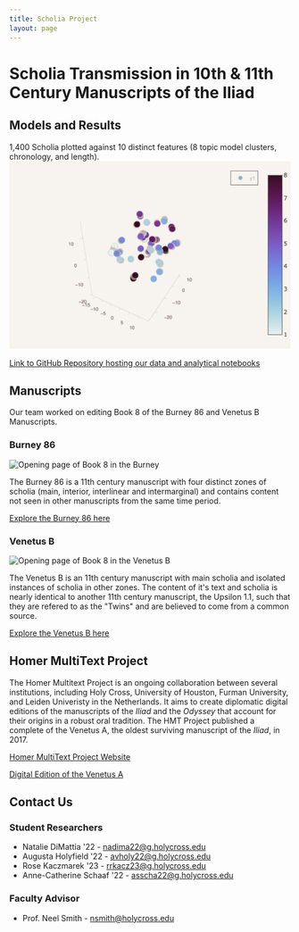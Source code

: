 ```yaml
---
title: Scholia Project
layout: page
---
```


# Scholia Transmission in 10th & 11th Century Manuscripts of the Iliad

## Models and Results 

1,400 Scholia plotted against 10 distinct features (8 topic model clusters, chronology, and length). 
![](https://github.com/HCMID/scholia-transmission/blob/main/images/clusters-7.26.png?raw=true)

[Link to GitHub Repository hosting our data and analytical notebooks](https://github.com/HCMID/scholia-transmission#readme)

## Manuscripts 

Our team worked on editing Book 8 of the Burney 86 and Venetus B Manuscripts. 

### Burney 86 

![Opening page of Book 8 in the Burney](http://www.homermultitext.org/iipsrv?OBJ=IIP,1.0&FIF=/project/homer/pyramidal/deepzoom/citebl/burney86imgs/v1/burney_ms_86_f073r.tif&RGN=0.03210,0.02190,0.9464,0.9519&wID=250&CVT=JPEG) 

The Burney 86 is a 11th century manuscript with four distinct zones of scholia (main, interior, interlinear and intermarginal) and contains content not seen in other manuscripts from the same time period. 

[Explore the Burney 86 here](http://www.homermultitext.org/ict2/?urn=urn:cite2:citebl:burney86imgs.v1:burney_ms_86_f073r)

### Venetus B 

![Opening page of Book 8 in the Venetus B](http://www.homermultitext.org/iipsrv?OBJ=IIP,1.0&FIF=/project/homer/pyramidal/deepzoom/hmt/vbbifolio/v1/vb_102v_103r.tif&RGN=0.05877,0.03545,0.8493,0.9570&wID=250&CVT=JPEG)

The Venetus B is an 11th century manuscript with main scholia and isolated instances of scholia in other zones. The content of it's text and scholia is nearly identical to another 11th century manuscript, the Upsilon 1.1, such that they are refered to as the "Twins" and are believed to come from a common source. 

[Explore the Venetus B here](http://www.homermultitext.org/ict2/?urn=urn:cite2:hmt:vbbifolio.v1:vb_102v_103r) 

## Homer MultiText Project

The Homer Multitext Project is an ongoing collaboration between several institutions, including Holy Cross, University of Houston, Furman University, and Leiden Univeristy in the Netherlands. It aims to create diplomatic digital editions of the manuscripts of the *Iliad* and the *Odyssey* that account for their origins in a robust oral tradition. The HMT Project published a complete of the Venetus A, the oldest surviving manuscript of the *Iliad*, in 2017.  

[Homer MultiText Project Website](http://www.homermultitext.org/)

[Digital Edition of the Venetus A](http://www.homermultitext.org/facsimiles/venetus-a/)

## Contact Us 

### Student Researchers 

- Natalie DiMattia '22 - nadima22@g.holycross.edu
- Augusta Holyfield '22 - avholy22@g.holycross.edu
- Rose Kaczmarek '23 - rrkacz23@g.holycross.edu 
- Anne-Catherine Schaaf '22 - asscha22@g.holycross.edu

### Faculty Advisor 

- Prof. Neel Smith - nsmith@holycross.edu
